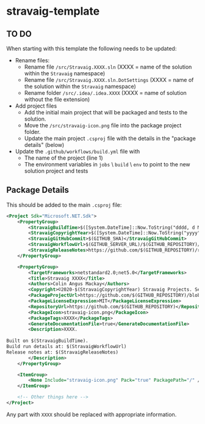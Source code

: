 # stravaig-template

## TO DO

When starting with this template the following needs to be updated:

* Rename files:
  * Rename file `/src/Stravaig.XXXX.sln` (XXXX = name of the solution within the `Stravaig` namespace)
  * Rename file `/src/Stravaig.XXXX.sln.DotSettings` (XXXX = name of the solution within the `Stravaig` namespace)
  * Rename folder `/src/.idea/.idea.XXXX` (XXXX = name of solution without the file extension)
* Add project files
  * Add the initial main project that will be packaged and tests to the solution.
  * Move the `/src/stravaig-icon.png` file into the package project folder.
  * Update the main project `.csproj` file with the details in the "package details" (below)
* Update the `.github/workflows/build.yml` file with
  * The name of the project (line 1)
  * The environment variables in `jobs` \ `build` \ `env` to point to the new solution project and tests

## Package Details

This should be added to the main `.csproj` file:

```xml
<Project Sdk="Microsoft.NET.Sdk">
    <PropertyGroup>
        <StravaigBuildTime>$([System.DateTime]::Now.ToString("dddd, d MMMM yyyy 'at' HH:mm:ss zzzz"))</StravaigBuildTime>
        <StravaigCopyrightYear>$([System.DateTime]::Now.ToString("yyyy"))</StravaigCopyrightYear>
        <StravaigGitHubCommit>$(GITHUB_SHA)</StravaigGitHubCommit>
        <StravaigWorkflowUrl>$(GITHUB_SERVER_URL)/$(GITHUB_REPOSITORY)/actions/runs/$(GITHUB_RUN_ID)</StravaigWorkflowUrl>
        <StravaigReleaseNotes>https://github.com/$(GITHUB_REPOSITORY)/releases/tag/$(STRAVAIG_RELEASE_TAG)</StravaigReleaseNotes>
    </PropertyGroup>

    <PropertyGroup>
        <TargetFrameworks>netstandard2.0;net5.0</TargetFrameworks>
        <Title>Stravaig XXXX</Title>
        <Authors>Colin Angus Mackay</Authors>
        <Copyright>©2020-$(StravaigCopyrightYear) Stravaig Projects. See licence for more information.</Copyright>
        <PackageProjectUrl>https://github.com/$(GITHUB_REPOSITORY)/blob/$(StravaigGitHubCommit)/README.md</PackageProjectUrl>
        <PackageLicenseExpression>MIT</PackageLicenseExpression>
        <RepositoryUrl>https://github.com/$(GITHUB_REPOSITORY)</RepositoryUrl>
        <PackageIcon>stravaig-icon.png</PackageIcon>
        <PackageTags>XXXX</PackageTags>
        <GenerateDocumentationFile>true</GenerateDocumentationFile>
        <Description>XXXX.
        
Built on $(StravaigBuildTime).
Build run details at: $(StravaigWorkflowUrl)
Release notes at: $(StravaigReleaseNotes)
        </Description>
    </PropertyGroup>

    <ItemGroup>
        <None Include="stravaig-icon.png" Pack="true" PackagePath="/" />
    </ItemGroup>

    <!-- Other things here -->
</Project>
```

Any part with `XXXX` should be replaced with appropriate information.

